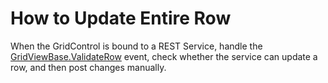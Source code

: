 # How to Update Entire Row

When the GridControl is bound to a REST Service, handle the [GridViewBase.ValidateRow](https://docs.devexpress.com/WPF/DevExpress.Xpf.Grid.GridViewBase.ValidateRow) event, check whether the service can update a row, and then post changes manually.
